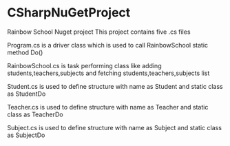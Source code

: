 # CSharpNuGetProject
Rainbow School Nuget project
This project contains five .cs files

Program.cs is a driver class which is used to call RainbowSchool static method Do()

RainbowSchool.cs is task performing class like adding students,teachers,subjects and fetching students,teachers,subjects list

Student.cs is used to define structure with name as Student and static class as StudentDo

Teacher.cs is used to define structure with name as Teacher and static class as TeacherDo

Subject.cs is used to define structure with name as Subject and static class as SubjectDo 
